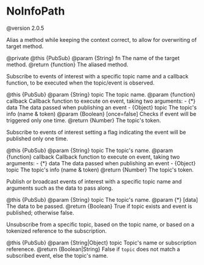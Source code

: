 # NoInfoPath
@version 2.0.5

Alias a method while keeping the context correct,
to allow for overwriting of target method.

@private
@this {PubSub}
@param {String} fn The name of the target method.
@return {function} The aliased method.

Subscribe to events of interest with a specific topic name and a
callback function, to be executed when the topic/event is observed.

@this {PubSub}
@param {String} topic The topic name.
@param {function} callback Callback function to execute on event, taking two arguments:
       - {*} data The data passed when publishing an event
       - {Object} topic  The topic's info (name & token)
@param {Boolean} [once=false] Checks if event will be triggered only one time.
@return {Number} The topic's token.

Subscribe to events of interest setting a flag
indicating the event will be published only one time.

@this {PubSub}
@param {String} topic The topic's name.
@param {function} callback Callback function to execute on event, taking two arguments:
       - {*} data The data passed when publishing an event
       - {Object} topic The topic's info (name & token)
@return {Number} The topic's token.

Publish or broadcast events of interest with a specific
topic name and arguments such as the data to pass along.

@this {PubSub}
@param {String} topic The topic's name.
@param {*} [data] The data to be passed.
@return {Boolean} True if topic exists and event is published; otherwise false.

Unsubscribe from a specific topic, based on the topic name,
or based on a tokenized reference to the subscription.

@this {PubSub}
@param {String|Object} topic Topic's name or subscription referenece.
@return {Boolean|String} False if `topic` does not match a subscribed event, else the topic's name.

